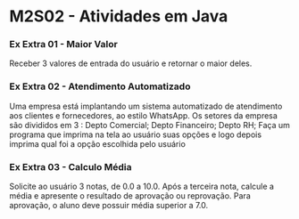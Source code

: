 # M2S02 - Atividades em Java

### Ex Extra 01 - Maior Valor

Receber 3 valores de entrada do usuário e retornar o maior deles.

### Ex Extra 02 - Atendimento Automatizado

Uma empresa está implantando um sistema automatizado de atendimento aos clientes e fornecedores, ao estilo WhatsApp. Os setores da empresa são divididos em 3 :
Depto Comercial;
Depto Financeiro;
Depto RH;
Faça um programa que imprima na tela ao usuário suas opções e logo depois imprima qual foi a opção escolhida pelo usuário

### Ex Extra 03 - Calculo Média

Solicite ao usuário 3 notas, de 0.0 a 10.0. Após a terceira nota, calcule a média e apresente o resultado de aprovação ou reprovação. Para aprovação, o aluno deve possuir média superior a 7.0.
